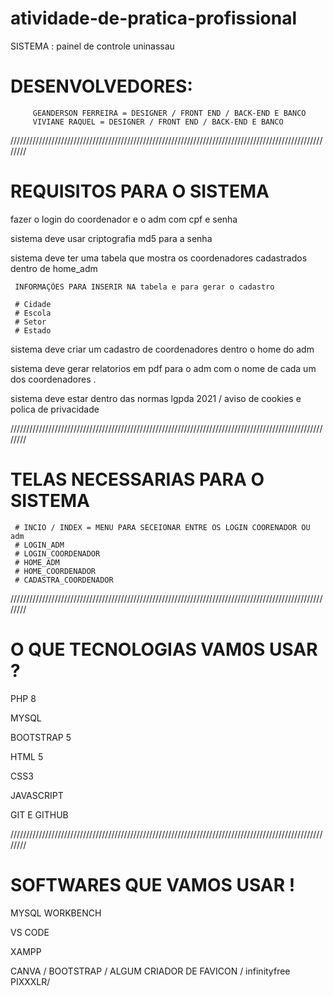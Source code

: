 # atividade-de-pratica-profissional

SISTEMA : painel de controle uninassau 

# DESENVOLVEDORES: 

         GEANDERSON FERREIRA = DESIGNER / FRONT END / BACK-END E BANCO   
         VIVIANE RAQUEL = DESIGNER / FRONT END / BACK-END E BANCO 

////////////////////////////////////////////////////////////////////////////////////////////////////////

# REQUISITOS PARA O SISTEMA

fazer o login do coordenador e o adm com cpf e senha 

sistema deve usar criptografia md5 para a senha 

sistema deve ter uma tabela que mostra os coordenadores cadastrados dentro de home_adm 
   
     INFORMAÇÕES PARA INSERIR NA tabela e para gerar o cadastro 

     # Cidade
     # Escola
     # Setor
     # Estado

sistema deve criar um cadastro de coordenadores dentro o home do adm 

sistema deve gerar relatorios em pdf para o adm com o nome de cada um dos 
coordenadores . 

sistema deve estar dentro das normas lgpda 2021 / aviso de cookies e polica de privacidade

////////////////////////////////////////////////////////////////////////////////////////////////////////

# TELAS NECESSARIAS PARA O SISTEMA 

     # INCIO / INDEX = MENU PARA SECEIONAR ENTRE OS LOGIN COORENADOR OU adm
     # LOGIN_ADM 
     # LOGIN_COORDENADOR 
     # HOME_ADM 
     # HOME_COORDENADOR 
     # CADASTRA_COORDENADOR 

////////////////////////////////////////////////////////////////////////////////////////////////////////

# O QUE TECNOLOGIAS VAM0S USAR ? 

PHP 8 

MYSQL 

BOOTSTRAP 5 

HTML  5 

CSS3 

JAVASCRIPT 

GIT E GITHUB 

////////////////////////////////////////////////////////////////////////////////////////////////////////

# SOFTWARES QUE VAMOS USAR !

MYSQL WORKBENCH 

VS CODE 

XAMPP 

CANVA / BOOTSTRAP / ALGUM CRIADOR DE FAVICON / infinityfree
PIXXXLR/ 
